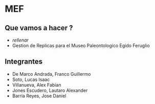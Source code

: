 # MEF

## Que vamos a hacer ?

* *rellenar*
* Gestion de Replicas para el Museo Paleontologico Egido Feruglio 


## Integrantes 

- De Marco Andrada, Franco Guillermo
- Soto, Lucas Isaac
- Villanueva, Alex Fabian
- Jones Escudero, Lautaro Alexander
- Barria Reyes, Jose Daniel

